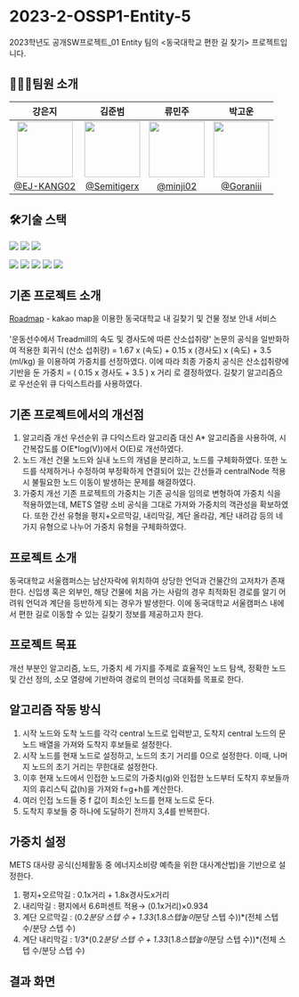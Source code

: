 # 2023-2-OSSP1-Entity-5
2023학년도 공개SW프로젝트_01 Entity 팀의 <동국대학교 편한 길 찾기> 프로젝트입니다.<br>

## 🧑🏻‍💻팀원 소개
|강은지|김준범|류민주|박고운|
|:-:|:-:|:-:|:-:|
|<img src="https://avatars.githubusercontent.com/u/97174348?v=4" width="100px" />|<img src="https://avatars.githubusercontent.com/u/144897551?v=4" width="100px" />|<img src="https://avatars.githubusercontent.com/u/135093109?v=4" width="100px" />|<img src="https://avatars.githubusercontent.com/u/104720260?v=4" width="100px" />|
|[@EJ-KANG02](https://github.com/EJ-KANG02)|[@Semitigerx](https://github.com/Semitigerx)|[@minji02](https://github.com/minij02)|[@Goraniii](https://github.com/Goraniiii)|

## 🛠️기술 스택
<img src="https://img.shields.io/badge/Intellij-000000?style=flat-square&logo=intellijidea&logoColor=white"/> <img src="https://img.shields.io/badge/Git-F05032?style=flat-square&logo=git&logoColor=white"/> <img src="https://img.shields.io/badge/GitHub-181717?style=flat-square&logo=GitHub&logoColor=white"/>

<img src="https://img.shields.io/badge/React-61DAFB?style=flat-square&logo=React&logoColor=black"/> <img src="https://img.shields.io/badge/HTML5-E34F26?style=flat-square&logo=html5&logoColor=white"/> <img src="https://img.shields.io/badge/CSS3-1572B6?style=flat-square&logo=css3&logoColor=white"/> <img src="https://img.shields.io/badge/JavaScript-F7DF1E?style=flat-square&logo=javascript&logoColor=black"/> <img src="https://img.shields.io/badge/Spring-6DB33F?style=flat-square&logo=Spring&logoColor=white"/>

## 기존 프로젝트 소개
[Roadmap](https://github.com/CSID-DGU/2023-1-OSSP1-Roadmap-10) -  kakao map을 이용한 동국대학교 내 길찾기 및 건물 정보 안내 서비스<br><br>
'운동선수에서 Treadmill의 속도 및 경사도에 따른 산소섭취량' 논문의 공식을 일반화하여 적용한 회귀식 (산소 섭취량) = 1.67 x (속도) + 0.15 x (경사도) x (속도) + 3.5 (ml/kg) 을 이용하여 가중치를 선정하였다.
이에 따라 최종 가중치 공식은 산소섭취량에 기반을 둔
가중치 = ( 0.15 x 경사도 + 3.5 ) x 거리
로 결정하였다.
길찾기 알고리즘으로 우선순위 큐 다익스트라를 사용하였다.

## 기존 프로젝트에서의 개선점
1. 알고리즘 개선
우선순위 큐 다익스트라 알고리즘 대신 A* 알고리즘을 사용하여, 시간복잡도를 O(E*log(V))에서 O(E)로 개선하였다. 
2. 노드 개선
건물 노드와 실내 노드의 개념을 분리하고, 노드를 구체화하였다. 또한 노드를 삭제하거나 수정하여 부정확하게 연결되어 있는 간선들과 centralNode 적용 시 불필요한 노드 이동이 발생하는 문제를 해결하였다.
3. 가중치 개선
기존 프로젝트의 가중치는 기존 공식을 임의로 변형하여 가중치 식을 적용하였는데, METS 열량 소비 공식을 그대로 가져와 가중치의 객관성을 확보하였다. 또한 간선 유형을 평지+오르막길, 내리막길, 계단 올라감, 계단 내려감 등의 네가지 유형으로 나누어 가중치 유형을 구체화하였다.
 
## 프로젝트 소개
동국대학교 서울캠퍼스는 남산자락에 위치하여 상당한 언덕과 건물간의 고저차가 존재한다. 신입생 혹은 외부인, 해당 건물에 처음 가는 사람의 경우 최적화된 경로를 알기 어려워 언덕과 계단을 등반하게 되는 경우가 발생한다. 이에 동국대학교 서울캠퍼스 내에서 편한 길로 이동할 수 있는 길찾기 정보를 제공하고자 한다.

## 프로젝트 목표
개선 부분인 알고리즘, 노드, 가중치 세 가지를 주제로 효율적인 노드 탐색, 정확한 노드 및 간선 정의, 소모 열량에 기반하여 경로의 편의성 극대화를 목표로 한다.

## 알고리즘 작동 방식
1. 시작 노드와 도착 노드를 각각 central 노드로 입력받고, 도착지 central 노드의 문 노드 배열을 가져와 도착지 후보들로 설정한다.
2. 시작 노드를 현재 노드로 설정하고, 노드의 초기 거리를 0으로 설정한다. 이때, 나머지 노드의 초기 거리는 무한대로 설정한다.
3. 이후 현재 노드에서 인접한 노드로의 가중치(g)와 인접한 노드부터 도착지 후보들까지의 휴리스틱 값(h)을 가져와 f=g+h를 계산한다.
4. 여러 인접 노드들 중 f 값이 최소인 노드를 현재 노드로 둔다.
5. 도착지 후보들 중 하나에 도달하기 전까지 3,4를 반복한다.

## 가중치 설정
METS 대사량 공식(신체활동 중 에너지소비량 예측을 위한 대사계산법)을 기반으로 설정한다.
1. 평지+오르막길 : 0.1x거리 + 1.8x경사도x거리
2. 내리막길 : 평지에서 6.6퍼센트 적용→ (0.1x거리)×0.934
3. 계단 오르막길 : (0.2*분당 스텝 수 + 1.33*(1.8*스텝높이*분당 스텝 수))*(전체 스텝 수/분당 스텝 수)
4. 계단 내리막길 : 1/3*(0.2*분당 스텝 수 + 1.33*(1.8*스텝높이*분당 스텝 수))*(전체 스텝 수/분당 스텝 수)

## 결과 화면
